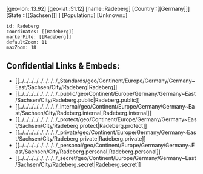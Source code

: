 ﻿---
location: [51.12,13.92]
mapzoom: [7,12] 
mapmarker: city 
type: City
tags:
- geo/City


SpocWebEntityId: 33599
isDeleted: false
confidential: public

---
[geo-lon::13.92]
[geo-lat::51.12]
[name::Radeberg]
[Country::[[Germany]]]
[State ::[[Sachsen]]] ]
[Population::]
[Unknown::]


```leaflet
id: Radeberg
coordinates: [[Radeberg]]
markerFile: [[Radeberg]]
defaultZoom: 11 
maxZoom: 18
```


## Confidential Links & Embeds: 
- [[../../../../../../../../_Standards/geo/Continent/Europe/Germany/Germany~East/Sachsen/City/Radeberg|Radeberg]] 
- [[../../../../../../../../_public/geo/Continent/Europe/Germany/Germany~East/Sachsen/City/Radeberg.public|Radeberg.public]] 
- [[../../../../../../../../_internal/geo/Continent/Europe/Germany/Germany~East/Sachsen/City/Radeberg.internal|Radeberg.internal]] 
- [[../../../../../../../../_protect/geo/Continent/Europe/Germany/Germany~East/Sachsen/City/Radeberg.protect|Radeberg.protect]] 
- [[../../../../../../../../_private/geo/Continent/Europe/Germany/Germany~East/Sachsen/City/Radeberg.private|Radeberg.private]] 
- [[../../../../../../../../_personal/geo/Continent/Europe/Germany/Germany~East/Sachsen/City/Radeberg.personal|Radeberg.personal]] 
- [[../../../../../../../../_secret/geo/Continent/Europe/Germany/Germany~East/Sachsen/City/Radeberg.secret|Radeberg.secret]] 
